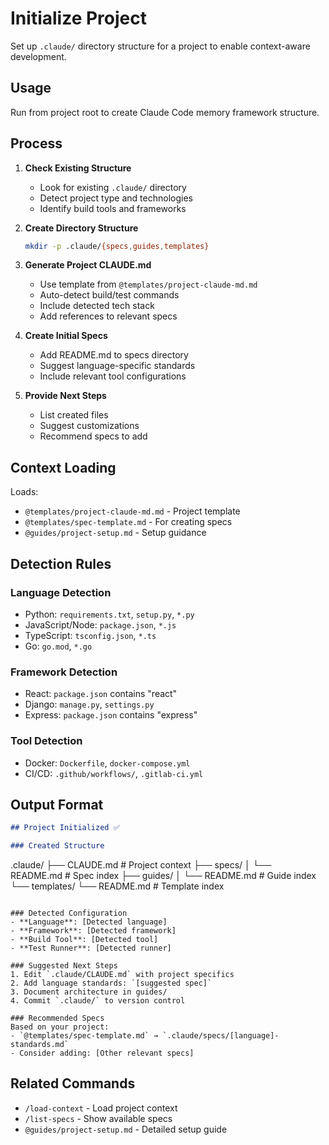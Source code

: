 # Initialize Project

Set up `.claude/` directory structure for a project to enable context-aware development.

## Usage

Run from project root to create Claude Code memory framework structure.

## Process

1. **Check Existing Structure**
   - Look for existing `.claude/` directory
   - Detect project type and technologies
   - Identify build tools and frameworks

2. **Create Directory Structure**
   ```bash
   mkdir -p .claude/{specs,guides,templates}
   ```

3. **Generate Project CLAUDE.md**
   - Use template from `@templates/project-claude-md.md`
   - Auto-detect build/test commands
   - Include detected tech stack
   - Add references to relevant specs

4. **Create Initial Specs**
   - Add README.md to specs directory
   - Suggest language-specific standards
   - Include relevant tool configurations

5. **Provide Next Steps**
   - List created files
   - Suggest customizations
   - Recommend specs to add

## Context Loading

Loads:
- `@templates/project-claude-md.md` - Project template
- `@templates/spec-template.md` - For creating specs
- `@guides/project-setup.md` - Setup guidance

## Detection Rules

### Language Detection
- Python: `requirements.txt`, `setup.py`, `*.py`
- JavaScript/Node: `package.json`, `*.js`
- TypeScript: `tsconfig.json`, `*.ts`
- Go: `go.mod`, `*.go`

### Framework Detection
- React: `package.json` contains "react"
- Django: `manage.py`, `settings.py`
- Express: `package.json` contains "express"

### Tool Detection
- Docker: `Dockerfile`, `docker-compose.yml`
- CI/CD: `.github/workflows/`, `.gitlab-ci.yml`

## Output Format

```markdown
## Project Initialized ✅

### Created Structure
```
.claude/
├── CLAUDE.md           # Project context
├── specs/
│   └── README.md       # Spec index
├── guides/
│   └── README.md       # Guide index
└── templates/
    └── README.md       # Template index
```

### Detected Configuration
- **Language**: [Detected language]
- **Framework**: [Detected framework]
- **Build Tool**: [Detected tool]
- **Test Runner**: [Detected runner]

### Suggested Next Steps
1. Edit `.claude/CLAUDE.md` with project specifics
2. Add language standards: `[suggested spec]`
3. Document architecture in guides/
4. Commit `.claude/` to version control

### Recommended Specs
Based on your project:
- `@templates/spec-template.md` → `.claude/specs/[language]-standards.md`
- Consider adding: [Other relevant specs]
```

## Related Commands

- `/load-context` - Load project context
- `/list-specs` - Show available specs
- `@guides/project-setup.md` - Detailed setup guide